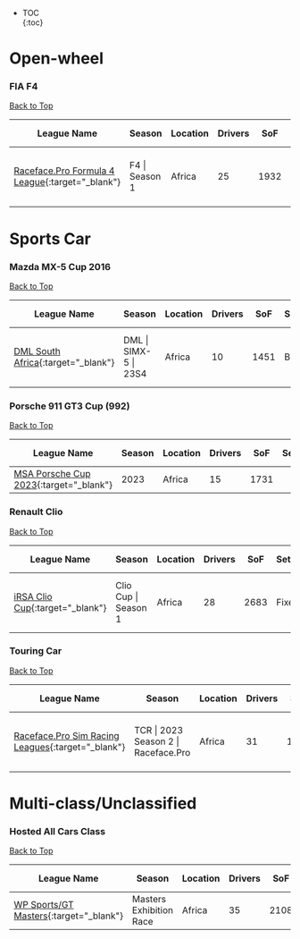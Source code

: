 * TOC  
{:toc}

# Open-wheel

### FIA F4

[Back to Top](#)  

| League Name | Season | Location | Drivers | SoF | Setup | Upcoming Race | New York | London | Sydney |
|----------------------------------------------------------------------------------------------------------------------------|---------------|--------|-------|----|-----|----------------------------------|--------------------------|--------------------------|---------------------------|
|[Raceface\.Pro Formula 4 League](https://members.iracing.com/membersite/member/LeagueView.do?league=10028){:target="_blank"} |F4  \| Season 1 |Africa |25 |1932 | |WeatherTech Raceway at Laguna Seca |Sun, August 20 02:00PM EDT |Sun, August 20 07:00PM BST |Mon, August 21 04:00AM AEST |

# Sports Car

### Mazda MX-5 Cup 2016

[Back to Top](#)  

| League Name | Season | Location | Drivers | SoF | Setup | Upcoming Race | New York | London | Sydney |
|-------------------------------------------------------------------------------------------------------------|----------------------|--------|-------|----|-----|-----------------------------|--------------------------|--------------------------|---------------------------|
|[DML South Africa](https://members.iracing.com/membersite/member/LeagueView.do?league=9549){:target="_blank"} |DML \| SIMX\-5 \| 23S4 |Africa |10 |1451 |Both |Okayama International Circuit |Wed, August 16 02:30PM EDT |Wed, August 16 07:30PM BST |Thu, August 17 04:30AM AEST |

### Porsche 911 GT3 Cup (992)

[Back to Top](#)  

| League Name | Season | Location | Drivers | SoF | Setup | Upcoming Race | New York | London | Sydney |
|-----------------------------------------------------------------------------------------------------------------|------|--------|-------|----|-----|-------------|--------|------|------|
|[MSA Porsche Cup 2023](https://members.iracing.com/membersite/member/LeagueView.do?league=8062){:target="_blank"} |2023 |Africa |15 |1731 | | | | | |

### Renault Clio

[Back to Top](#)  

| League Name | Season | Location | Drivers | SoF | Setup | Upcoming Race | New York | London | Sydney |
|----------------------------------------------------------------------------------------------------------|--------------------|--------|-------|----|-----|-----------------------------|--------------------------|--------------------------|---------------------------|
|[iRSA Clio Cup](https://members.iracing.com/membersite/member/LeagueView.do?league=7082){:target="_blank"} |Clio Cup \| Season 1 |Africa |28 |2683 |Fixed |Donington Park Racing Circuit |Mon, August 14 01:30PM EDT |Mon, August 14 06:30PM BST |Tue, August 15 03:30AM AEST |

### Touring Car

[Back to Top](#)  

| League Name | Season | Location | Drivers | SoF | Setup | Upcoming Race | New York | London | Sydney |
|-----------------------------------------------------------------------------------------------------------------------------|-------------------------------------|--------|-------|----|-----|----------------------------------|--------------------------|--------------------------|---------------------------|
|[Raceface\.Pro Sim Racing Leagues](https://members.iracing.com/membersite/member/LeagueView.do?league=7926){:target="_blank"} |TCR \| 2023 Season 2 \| Raceface\.Pro |Africa |31 |1957 |Both |WeatherTech Raceway at Laguna Seca |Sun, August 13 02:00PM EDT |Sun, August 13 07:00PM BST |Mon, August 14 04:00AM AEST |

# Multi-class/Unclassified

### Hosted All Cars Class

[Back to Top](#)  

| League Name | Season | Location | Drivers | SoF | Setup | Upcoming Race | New York | London | Sydney |
|-----------------------------------------------------------------------------------------------------------------|-----------------------|--------|-------|----|-----|-------------|--------|------|------|
|[WP Sports/GT Masters](https://members.iracing.com/membersite/member/LeagueView.do?league=5539){:target="_blank"} |Masters Exhibition Race |Africa |35 |2108 | | | | | |

